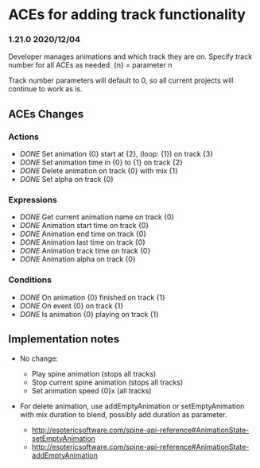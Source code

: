 # ACEs for adding track functionality
### 1.21.0 2020/12/04

Developer manages animations and which track they are on.
Specify track number for all ACEs as needed.
{n} = parameter n

Track number parameters will default to 0, so all current projects will continue to work as is.

## ACEs Changes
### Actions
- *DONE* Set animation {0} start at {2}, (loop: {1}) on track {3} 
- *DONE* Set animation time in {0} to {1} on track {2} 
- *DONE* Delete animation on track {0} with mix {1}
- *DONE* Set alpha on track {0}

### Expressions
- *DONE* Get current animation name on track {0}
- *DONE* Animation start time on track {0}
- *DONE* Animation end time on track {0}
- *DONE* Animation last time on track {0}
- *DONE* Animation track time on track {0}
- *DONE* Animation alpha on track {0}

### Conditions
+ *DONE* On animation {0} finished on track {1}
+ *DONE* On event {0} on track {1}
+ *DONE* Is animation {0} playing on track {1}

## Implementation notes
- No change:
    - Play spine animation (stops all tracks)
    - Stop current spine animation (stops all tracks)
    - Set animation speed {0}x (all tracks)

- For delete animation, use addEmptyAnimation or setEmptyAnimation with mix duration to blend, possibly add duration as parameter.
    - http://esotericsoftware.com/spine-api-reference#AnimationState-setEmptyAnimation
    - http://esotericsoftware.com/spine-api-reference#AnimationState-addEmptyAnimation

